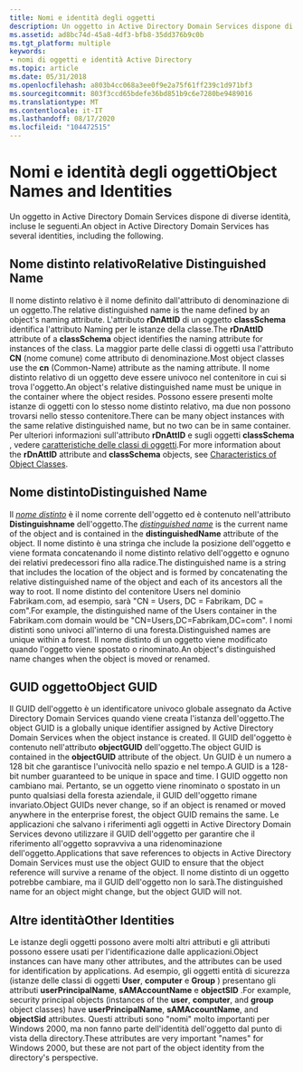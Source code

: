 ```yaml
---
title: Nomi e identità degli oggetti
description: Un oggetto in Active Directory Domain Services dispone di diverse identità, incluse le seguenti.
ms.assetid: ad8bc74d-45a8-4df3-bfb8-35dd376b9c0b
ms.tgt_platform: multiple
keywords:
- nomi di oggetti e identità Active Directory
ms.topic: article
ms.date: 05/31/2018
ms.openlocfilehash: a803b4cc068a3ee0f9e2a75f61ff239c1d971bf3
ms.sourcegitcommit: 803f3ccd65bdefe36bd851b9c6e7280be9489016
ms.translationtype: MT
ms.contentlocale: it-IT
ms.lasthandoff: 08/17/2020
ms.locfileid: "104472515"
---
```

# <a name="object-names-and-identities"></a><span data-ttu-id="b3096-104">Nomi e identità degli oggetti</span><span class="sxs-lookup"><span data-stu-id="b3096-104">Object Names and Identities</span></span>

<span data-ttu-id="b3096-105">Un oggetto in Active Directory Domain Services dispone di diverse identità, incluse le seguenti.</span><span class="sxs-lookup"><span data-stu-id="b3096-105">An object in Active Directory Domain Services has several identities, including the following.</span></span>

## <a name="relative-distinguished-name"></a><span data-ttu-id="b3096-106">Nome distinto relativo</span><span class="sxs-lookup"><span data-stu-id="b3096-106">Relative Distinguished Name</span></span>

<span data-ttu-id="b3096-107">Il nome distinto relativo è il nome definito dall'attributo di denominazione di un oggetto.</span><span class="sxs-lookup"><span data-stu-id="b3096-107">The relative distinguished name is the name defined by an object's naming attribute.</span></span> <span data-ttu-id="b3096-108">L'attributo **rDnAttID** di un oggetto **classSchema** identifica l'attributo Naming per le istanze della classe.</span><span class="sxs-lookup"><span data-stu-id="b3096-108">The **rDnAttID** attribute of a **classSchema** object identifies the naming attribute for instances of the class.</span></span> <span data-ttu-id="b3096-109">La maggior parte delle classi di oggetti usa l'attributo **CN** (nome comune) come attributo di denominazione.</span><span class="sxs-lookup"><span data-stu-id="b3096-109">Most object classes use the **cn** (Common-Name) attribute as the naming attribute.</span></span> <span data-ttu-id="b3096-110">Il nome distinto relativo di un oggetto deve essere univoco nel contenitore in cui si trova l'oggetto.</span><span class="sxs-lookup"><span data-stu-id="b3096-110">An object's relative distinguished name must be unique in the container where the object resides.</span></span> <span data-ttu-id="b3096-111">Possono essere presenti molte istanze di oggetti con lo stesso nome distinto relativo, ma due non possono trovarsi nello stesso contenitore.</span><span class="sxs-lookup"><span data-stu-id="b3096-111">There can be many object instances with the same relative distinguished name, but no two can be in same container.</span></span> <span data-ttu-id="b3096-112">Per ulteriori informazioni sull'attributo **rDnAttID** e sugli oggetti **classSchema** , vedere [caratteristiche delle classi di oggetti](characteristics-of-object-classes.md).</span><span class="sxs-lookup"><span data-stu-id="b3096-112">For more information about the **rDnAttID** attribute and **classSchema** objects, see [Characteristics of Object Classes](characteristics-of-object-classes.md).</span></span>

## <a name="distinguished-name"></a><span data-ttu-id="b3096-113">Nome distinto</span><span class="sxs-lookup"><span data-stu-id="b3096-113">Distinguished Name</span></span>

<span data-ttu-id="b3096-114">Il [*nome distinto*](/previous-versions/windows/desktop/legacy/ms681901(v=vs.85)) è il nome corrente dell'oggetto ed è contenuto nell'attributo **Distinguishname** dell'oggetto.</span><span class="sxs-lookup"><span data-stu-id="b3096-114">The [*distinguished name*](/previous-versions/windows/desktop/legacy/ms681901(v=vs.85)) is the current name of the object and is contained in the **distinguishedName** attribute of the object.</span></span> <span data-ttu-id="b3096-115">Il nome distinto è una stringa che include la posizione dell'oggetto e viene formata concatenando il nome distinto relativo dell'oggetto e ognuno dei relativi predecessori fino alla radice.</span><span class="sxs-lookup"><span data-stu-id="b3096-115">The distinguished name is a string that includes the location of the object and is formed by concatenating the relative distinguished name of the object and each of its ancestors all the way to root.</span></span> <span data-ttu-id="b3096-116">Il nome distinto del contenitore Users nel dominio Fabrikam.com, ad esempio, sarà "CN = Users, DC = Fabrikam, DC = com".</span><span class="sxs-lookup"><span data-stu-id="b3096-116">For example, the distinguished name of the Users container in the Fabrikam.com domain would be "CN=Users,DC=Fabrikam,DC=com".</span></span> <span data-ttu-id="b3096-117">I nomi distinti sono univoci all'interno di una foresta.</span><span class="sxs-lookup"><span data-stu-id="b3096-117">Distinguished names are unique within a forest.</span></span> <span data-ttu-id="b3096-118">Il nome distinto di un oggetto viene modificato quando l'oggetto viene spostato o rinominato.</span><span class="sxs-lookup"><span data-stu-id="b3096-118">An object's distinguished name changes when the object is moved or renamed.</span></span>

## <a name="object-guid"></a><span data-ttu-id="b3096-119">GUID oggetto</span><span class="sxs-lookup"><span data-stu-id="b3096-119">Object GUID</span></span>

<span data-ttu-id="b3096-120">Il GUID dell'oggetto è un identificatore univoco globale assegnato da Active Directory Domain Services quando viene creata l'istanza dell'oggetto.</span><span class="sxs-lookup"><span data-stu-id="b3096-120">The object GUID is a globally unique identifier assigned by Active Directory Domain Services when the object instance is created.</span></span> <span data-ttu-id="b3096-121">Il GUID dell'oggetto è contenuto nell'attributo **objectGUID** dell'oggetto.</span><span class="sxs-lookup"><span data-stu-id="b3096-121">The object GUID is contained in the **objectGUID** attribute of the object.</span></span> <span data-ttu-id="b3096-122">Un GUID è un numero a 128 bit che garantisce l'univocità nello spazio e nel tempo.</span><span class="sxs-lookup"><span data-stu-id="b3096-122">A GUID is a 128-bit number guaranteed to be unique in space and time.</span></span> <span data-ttu-id="b3096-123">I GUID oggetto non cambiano mai. Pertanto, se un oggetto viene rinominato o spostato in un punto qualsiasi della foresta aziendale, il GUID dell'oggetto rimane invariato.</span><span class="sxs-lookup"><span data-stu-id="b3096-123">Object GUIDs never change, so if an object is renamed or moved anywhere in the enterprise forest, the object GUID remains the same.</span></span> <span data-ttu-id="b3096-124">Le applicazioni che salvano i riferimenti agli oggetti in Active Directory Domain Services devono utilizzare il GUID dell'oggetto per garantire che il riferimento all'oggetto sopravviva a una ridenominazione dell'oggetto.</span><span class="sxs-lookup"><span data-stu-id="b3096-124">Applications that save references to objects in Active Directory Domain Services must use the object GUID to ensure that the object reference will survive a rename of the object.</span></span> <span data-ttu-id="b3096-125">Il nome distinto di un oggetto potrebbe cambiare, ma il GUID dell'oggetto non lo sarà.</span><span class="sxs-lookup"><span data-stu-id="b3096-125">The distinguished name for an object might change, but the object GUID will not.</span></span>

## <a name="other-identities"></a><span data-ttu-id="b3096-126">Altre identità</span><span class="sxs-lookup"><span data-stu-id="b3096-126">Other Identities</span></span>

<span data-ttu-id="b3096-127">Le istanze degli oggetti possono avere molti altri attributi e gli attributi possono essere usati per l'identificazione dalle applicazioni.</span><span class="sxs-lookup"><span data-stu-id="b3096-127">Object instances can have many other attributes, and the attributes can be used for identification by applications.</span></span> <span data-ttu-id="b3096-128">Ad esempio, gli oggetti entità di sicurezza (istanze delle classi di oggetti **User**, **computer** e **Group** ) presentano gli attributi **userPrincipalName**, **sAMAccountName** e **objectSID** .</span><span class="sxs-lookup"><span data-stu-id="b3096-128">For example, security principal objects (instances of the **user**, **computer**, and **group** object classes) have **userPrincipalName**, **sAMAccountName**, and **objectSid** attributes.</span></span> <span data-ttu-id="b3096-129">Questi attributi sono "nomi" molto importanti per Windows 2000, ma non fanno parte dell'identità dell'oggetto dal punto di vista della directory.</span><span class="sxs-lookup"><span data-stu-id="b3096-129">These attributes are very important "names" for Windows 2000, but these are not part of the object identity from the directory's perspective.</span></span>

 

 